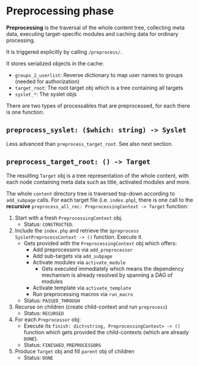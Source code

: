 # Preprocessing phase

**Preprocessing** is the traversal of the whole content tree, collecting meta data, executing target-specific modules and caching data for ordinary processing.

It is triggered explicitly by calling `/preprocess/`.

It stores serialized objects in the cache:
- `groups_2_userlist`: Reverse dictionary to map user names to groups (needed for authorization)
- `target_root`: The root target obj which is a tree containing all targets
- `syslet_*`: The syslet objs

There are two types of processables that are preprocessed, for each there is one function.


## `preprocess_syslet: ($which: string) -> Syslet`

Less advanced than `preprocess_target_root`. See also next section.


## `preprocess_target_root: () -> Target`

The resulting `Target` obj is a tree representation of the whole content, with each node containing meta data such as title, activated modules and more.

The whole `content` directory tree is traversed top-down according to `add_subpage` calls. For each target file (i.e. `index.php`), there is one call to the **recursive** `preprocess_all_rec: PreprocessingContext -> Target` function:
1. Start with a fresh `PreprocessingContext` obj.
    - Status: `CONSTRUCTED`.
3. Include the `index.php` and retrieve the `$preprocess SysletPreprocessContext -> ()` function. Execute it.
    - Gets provided with the `PreprocessingContext` obj which offers:
        - Add preprocessors via `add_preprocessor`
        - Add sub-targets via `add_subpage`
        - Activate modules via `activate_module`
            - Gets executed immediately which means the dependency mechanism is already resolved by spanning a DAG of modules
        - Activate template via `activate_template`
        - Run preprocessing macros via `run_macro`
    - Status: `PASSED_THROUGH`
5. Recurse on children (create child-context and run `preprocess`)
    - Status: `RECURSED`
6. For each `Preprocessor` obj:
    - Execute its `finish: dict<string, PreprocessingContext> -> ()` function which gets provided the child-contexts (which are already `DONE`).
    - Status: `FINISHED_PREPROCESSORS`
7. Produce `Target` obj and fill `parent` obj of children
    - Status: `DONE`
